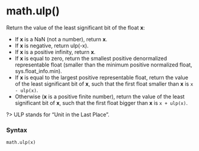 # math.ulp()

Return the value of the least significant bit of the float **x**:

- If **x** is a NaN (not a number), return **x**.
- If **x** is negative, return ulp(-x).
- If **x** is a positive infinity, return **x**.
- If **x** is equal to zero, return the smallest positive denormalized representable float (smaller than the minimum positive normalized float, sys.float_info.min).
- If **x** is equal to the largest positive representable float, return the value of the least significant bit of **x**, such that the first float smaller than **x** is `x - ulp(x)`.
- Otherwise (**x** is a positive finite number), return the value of the least significant bit of **x**, such that the first float bigger than **x** is `x + ulp(x)`.

?> ULP stands for “Unit in the Last Place”.

### Syntax

```python
math.ulp(x)
```